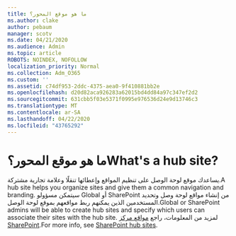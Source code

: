 ```yaml
---
title: ما هو موقع المحور؟
ms.author: clake
author: pebaum
manager: scotv
ms.date: 04/21/2020
ms.audience: Admin
ms.topic: article
ROBOTS: NOINDEX, NOFOLLOW
localization_priority: Normal
ms.collection: Adm_O365
ms.custom: ''
ms.assetid: c74df953-2ddc-4375-aea0-9f410881bb2e
ms.openlocfilehash: d20d82aca926283a62015bd4dd84a97c347ef2d2
ms.sourcegitcommit: 631cbb5f03e5371f0995e976536d24e9d13746c3
ms.translationtype: MT
ms.contentlocale: ar-SA
ms.lasthandoff: 04/22/2020
ms.locfileid: "43765292"
---
```

# <a name="whats-a-hub-site"></a><span data-ttu-id="f271b-102">ما هو موقع المحور؟</span><span class="sxs-lookup"><span data-stu-id="f271b-102">What's a hub site?</span></span>

<span data-ttu-id="f271b-103">يساعدك موقع لوحة الوصل على تنظيم المواقع وإعطائها تنقلًا وعلامة تجارية مشتركة.</span><span class="sxs-lookup"><span data-stu-id="f271b-103">A hub site helps you organize sites and give them a common navigation and branding.</span></span> <span data-ttu-id="f271b-104">سيتمكن مسؤولو Global أو SharePoint من إنشاء مواقع لوحة وصل وتحديد المستخدمين الذين يمكنهم ربط مواقعهم بموقع لوحة الوصل.</span><span class="sxs-lookup"><span data-stu-id="f271b-104">Global or SharePoint admins will be able to create hub sites and specify which users can associate their sites with the hub site.</span></span> <span data-ttu-id="f271b-105">لمزيد من المعلومات، راجع [مواقع مركز SharePoint](https://go.microsoft.com/fwlink/?linkid=869388).</span><span class="sxs-lookup"><span data-stu-id="f271b-105">For more info, see [SharePoint hub sites](https://go.microsoft.com/fwlink/?linkid=869388).</span></span>
  